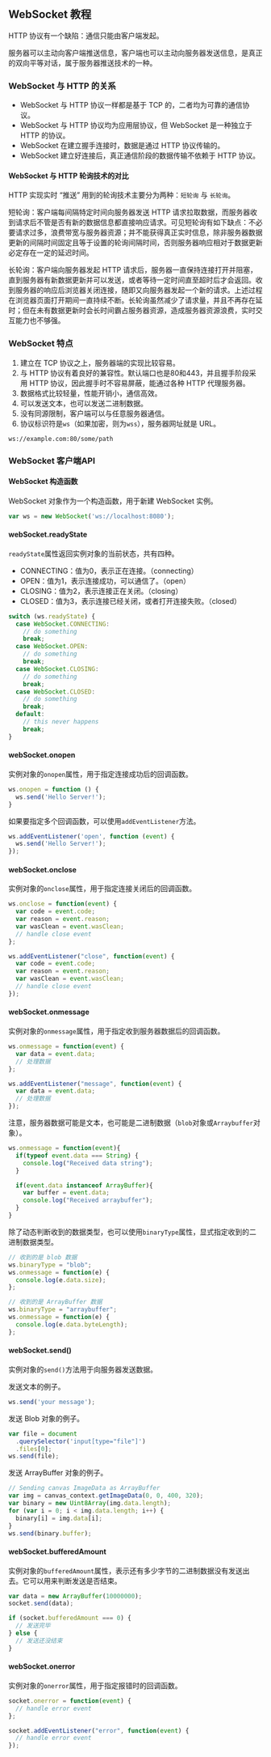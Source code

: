 ## WebSocket 教程

HTTP 协议有一个缺陷：通信只能由客户端发起。

服务器可以主动向客户端推送信息，客户端也可以主动向服务器发送信息，是真正的双向平等对话，属于服务器推送技术的一种。

### WebSocket 与 HTTP 的关系
- WebSocket 与 HTTP 协议一样都是基于 TCP 的，二者均为可靠的通信协议。
- WebSocket 与 HTTP 协议均为应用层协议，但 WebSocket 是一种独立于 HTTP 的协议。
- WebSocket 在建立握手连接时，数据是通过 HTTP 协议传输的。
- WebSocket 建立好连接后，真正通信阶段的数据传输不依赖于 HTTP 协议。

#### WebSocket 与 HTTP 轮询技术的对比

HTTP 实现实时 “推送” 用到的轮询技术主要分为两种：`短轮询` 与 `长轮询`。

短轮询：客户端每间隔特定时间向服务器发送 HTTP 请求拉取数据，而服务器收到请求后不管是否有新的数据信息都直接响应请求。可见短轮询有如下缺点：不必要请求过多，浪费带宽与服务器资源；并不能获得真正实时信息，除非服务器数据更新的间隔时间固定且等于设置的轮询间隔时间，否则服务器响应相对于数据更新必定存在一定的延迟时间。

长轮询：客户端向服务器发起 HTTP 请求后，服务器一直保持连接打开并阻塞，直到服务器有新数据更新并可以发送，或者等待一定时间直至超时后才会返回。收到服务器的响应后浏览器关闭连接，随即又向服务器发起一个新的请求。上述过程在浏览器页面打开期间一直持续不断。长轮询虽然减少了请求量，并且不再存在延时；但在未有数据更新时会长时间霸占服务器资源，造成服务器资源浪费，实时交互能力也不够强。


### WebSocket 特点

1. 建立在 TCP 协议之上，服务器端的实现比较容易。
1. 与 HTTP 协议有着良好的兼容性。默认端口也是80和443，并且握手阶段采用 HTTP 协议，因此握手时不容易屏蔽，能通过各种 HTTP 代理服务器。
1. 数据格式比较轻量，性能开销小，通信高效。
1. 可以发送文本，也可以发送二进制数据。
1. 没有同源限制，客户端可以与任意服务器通信。
1. 协议标识符是`ws`（如果加密，则为`wss`），服务器网址就是 URL。

```markup
ws://example.com:80/some/path
```
### WebSocket 客户端API

#### WebSocket 构造函数
WebSocket 对象作为一个构造函数，用于新建 WebSocket 实例。

```javascript
var ws = new WebSocket('ws://localhost:8080');
```

#### webSocket.readyState

`readyState`属性返回实例对象的当前状态，共有四种。

- CONNECTING：值为0，表示正在连接。（connecting）
- OPEN：值为1，表示连接成功，可以通信了。（open）
- CLOSING：值为2，表示连接正在关闭。（closing）
- CLOSED：值为3，表示连接已经关闭，或者打开连接失败。（closed）

```javascript
switch (ws.readyState) {
  case WebSocket.CONNECTING:
    // do something
    break;
  case WebSocket.OPEN:
    // do something
    break;
  case WebSocket.CLOSING:
    // do something
    break;
  case WebSocket.CLOSED:
    // do something
    break;
  default:
    // this never happens
    break;
}
```

#### webSocket.onopen

实例对象的`onopen`属性，用于指定连接成功后的回调函数。

```javascript
ws.onopen = function () {
  ws.send('Hello Server!');
}
```

如果要指定多个回调函数，可以使用`addEventListener`方法。

```javascript
ws.addEventListener('open', function (event) {
  ws.send('Hello Server!');
});
```

#### webSocket.onclose

实例对象的`onclose`属性，用于指定连接关闭后的回调函数。

```javascript
ws.onclose = function(event) {
  var code = event.code;
  var reason = event.reason;
  var wasClean = event.wasClean;
  // handle close event
};

ws.addEventListener("close", function(event) {
  var code = event.code;
  var reason = event.reason;
  var wasClean = event.wasClean;
  // handle close event
});
```

#### webSocket.onmessage

实例对象的`onmessage`属性，用于指定收到服务器数据后的回调函数。

```javascript
ws.onmessage = function(event) {
  var data = event.data;
  // 处理数据
};

ws.addEventListener("message", function(event) {
  var data = event.data;
  // 处理数据
});
```

注意，服务器数据可能是文本，也可能是二进制数据（`blob`对象或`Arraybuffer`对象）。

```javascript
ws.onmessage = function(event){
  if(typeof event.data === String) {
    console.log("Received data string");
  }

  if(event.data instanceof ArrayBuffer){
    var buffer = event.data;
    console.log("Received arraybuffer");
  }
}
```

除了动态判断收到的数据类型，也可以使用`binaryType`属性，显式指定收到的二进制数据类型。

```javascript
// 收到的是 blob 数据
ws.binaryType = "blob";
ws.onmessage = function(e) {
  console.log(e.data.size);
};

// 收到的是 ArrayBuffer 数据
ws.binaryType = "arraybuffer";
ws.onmessage = function(e) {
  console.log(e.data.byteLength);
};
```

#### webSocket.send()

实例对象的`send()`方法用于向服务器发送数据。

发送文本的例子。

```javascript
ws.send('your message');
```
发送 Blob 对象的例子。
```javascript
var file = document
  .querySelector('input[type="file"]')
  .files[0];
ws.send(file);
```
发送 ArrayBuffer 对象的例子。
```javascript
// Sending canvas ImageData as ArrayBuffer
var img = canvas_context.getImageData(0, 0, 400, 320);
var binary = new Uint8Array(img.data.length);
for (var i = 0; i < img.data.length; i++) {
  binary[i] = img.data[i];
}
ws.send(binary.buffer);
```

#### webSocket.bufferedAmount

实例对象的`bufferedAmount`属性，表示还有多少字节的二进制数据没有发送出去。它可以用来判断发送是否结束。

```javascript
var data = new ArrayBuffer(10000000);
socket.send(data);

if (socket.bufferedAmount === 0) {
  // 发送完毕
} else {
  // 发送还没结束
}
```

#### webSocket.onerror

实例对象的`onerror`属性，用于指定报错时的回调函数。

```javascript
socket.onerror = function(event) {
  // handle error event
};

socket.addEventListener("error", function(event) {
  // handle error event
});
```


